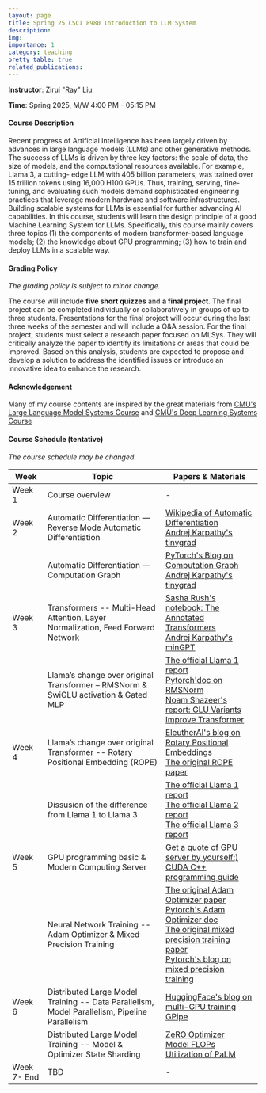 ```yaml
---
layout: page
title: Spring 25 CSCI 8980 Introduction to LLM System
description: 
img:
importance: 1
category: teaching
pretty_table: true
related_publications: 
---
```


**Instructor**: Zirui "Ray" Liu

**Time**: Spring 2025, M/W 4:00 PM - 05:15 PM

#### **Course Description**

Recent progress of Artificial Intelligence has been largely driven by advances in large language models (LLMs) and other generative methods. The success of LLMs is driven by three key factors: the scale of data, the size of models, and the computational resources available. For example, Llama 3, a cutting- edge LLM with 405 billion parameters, was trained over 15 trillion tokens using 16,000 H100 GPUs. Thus, training, serving, fine-tuning, and evaluating such models demand sophisticated engineering practices that leverage modern hardware and software infrastructures. Building scalable systems for LLMs is essential for further advancing AI capabilities.
In this course, students will learn the design principle of a good Machine Learning System for LLMs. Specifically, this course mainly covers three topics (1) the components of modern transformer-based language models; (2) the knowledge about GPU programming; (3) how to train and deploy LLMs in a scalable way.

#### **Grading Policy**

*The grading policy is subject to minor change.*

The course will include **five short quizzes** and **a final project**. The final project can be completed individually or collaboratively in groups of up to three students. Presentations for the final project will occur during the last three weeks of the semester and will include a Q&A session.
For the final project, students must select a research paper focused on MLSys. They will critically analyze the paper to identify its limitations or areas that could be improved. Based on this analysis, students are expected to propose and develop a solution to address the identified issues or introduce an innovative idea to enhance the research.

#### **Acknowledgement**

Many of my course contents are inspired by the great materials from [CMU's Large Language Model Systems Course](https://llmsystem.github.io/llmsystem2025spring/docs/Syllabus) and [CMU's Deep Learning Systems Course](https://dlsyscourse.org/lectures/)

####  **Course Schedule (tentative)**

*The course schedule may be changed.*

| Week   | Topic                                               | Papers & Materials                                                                                       |
|--------|-----------------------------------------------------|---------------------------------------------------------------------------------------------------------|
| Week 1 | Course overview                                     | -                                                                                                       |
| Week 2 | Automatic Differentiation — Reverse Mode Automatic Differentiation           | [Wikipedia of Automatic Differentiation](https://en.wikipedia.org/wiki/Automatic_differentiation)  <br> [Andrej Karpathy's tinygrad](https://github.com/karpathy/micrograd)    |
|  | Automatic Differentiation — Computation Graph      | [PyTorch's Blog on Computation Graph](https://pytorch.org/blog/computational-graphs-constructed-in-pytorch/) <br> [Andrej Karpathy's tinygrad](https://github.com/karpathy/micrograd) |
| Week 3       | Transformers -- Multi-Head Attention, Layer Normalization, Feed Forward Network      | [Sasha Rush's notebook: The Annotated Transformers](https://nlp.seas.harvard.edu/annotated-transformer/) <br> [Andrej Karpathy's minGPT](https://github.com/karpathy/minGPT)  |
|        | Llama’s change over original Transformer – RMSNorm & SwiGLU activation & Gated MLP | [ The official Llama 1 report](https://arxiv.org/pdf/2302.13971) <br> [Pytorch'doc on RMSNorm](https://pytorch.org/docs/stable/generated/torch.nn.modules.normalization.RMSNorm.html) <br> [Noam Shazeer's report: GLU Variants Improve Transformer](https://arxiv.org/pdf/2002.05202)| 
| Week 4      | Llama’s change over original Transformer  -- Rotary Positional Embedding (ROPE)   | [ EleutherAI's blog on Rotary Positional Embeddings](https://blog.eleuther.ai/rotary-embeddings/) <br> [The original ROPE paper](https://arxiv.org/abs/2104.09864)| 
|      | Dissusion of the difference from Llama 1 to Llama 3    | [ The official Llama 1 report](https://arxiv.org/pdf/2302.13971) <br> [ The official Llama 2 report](https://arxiv.org/abs/2307.09288) <br> [ The official Llama 3 report](https://arxiv.org/abs/2407.21783) <br>| 
| Week 5       | GPU programming basic & Modern Computing Server | [Get a quote of GPU server by yourself:)](https://configurator.exxactcorp.com/configure/TS4-115581668) <br> [CUDA C++ programming guide](https://docs.nvidia.com/cuda/cuda-c-programming-guide/)| 
|        | Neural Network Training -- Adam Optimizer & Mixed Precision Training | [The original Adam Optimizer paper](https://arxiv.org/abs/1412.6980) <br> [Pytorch's Adam Optimizer doc](https://pytorch.org/docs/stable/generated/torch.optim.Adam.html) <br> [The original mixed precision training paper](https://arxiv.org/abs/1710.03740) <br> [Pytorch's blog on mixed precision training](https://pytorch.org/blog/what-every-user-should-know-about-mixed-precision-training-in-pytorch/) | 
| Week 6       | Distributed Large Model Training -- Data Parallelism, Model Parallelism, Pipeline Parallelism | [HuggingFace's blog on multi-GPU training](https://huggingface.co/docs/transformers/main/en/perf_train_gpu_many) <br> [GPipe](https://arxiv.org/abs/1811.06965) | 
|        | Distributed Large Model Training -- Model & Optimizer State Sharding   | [ZeRO Optimizer](https://arxiv.org/abs/1910.02054) <br> [Model FLOPs Utilization of PaLM](https://arxiv.org/pdf/2204.02311) | 
| Week 7- End       | TBD | -|

<!-- | Week X       | GPU Programming Basic -- Roofline Analysis | [NERSC Tutorials on Roofline Analysis](https://docs.nersc.gov/tools/performance/roofline/) |
| Week X       | GPU Programming Basic -- Matrix Multiplication with Triton | [Triton's blog on Matrix Multiplication](https://triton-lang.org/main/getting-started/tutorials/03-matrix-multiplication.html) | -->